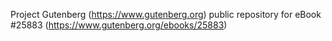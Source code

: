 Project Gutenberg (https://www.gutenberg.org) public repository for eBook #25883 (https://www.gutenberg.org/ebooks/25883)
